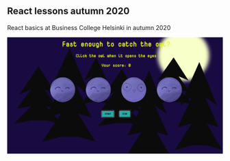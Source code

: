 ## React lessons autumn 2020

React basics at Business College Helsinki in autumn 2020

<img src="05_speedTestGame/src/assets/Screenshot.png" alt="speed test game" width="800"/>